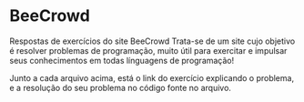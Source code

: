 # BeeCrowd
Respostas de exercícios do site BeeCrowd
Trata-se de um site cujo objetivo é resolver problemas de programação, muito útil para exercitar e impulsar seus conhecimentos em todas línguagens de programação!

Junto a cada arquivo acima, está o link do exercício explicando o problema, e a resolução do seu problema no código fonte no arquivo.
